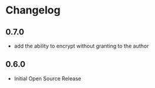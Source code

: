 # Changelog

## 0.7.0

- add the ability to encrypt without granting to the author

## 0.6.0

- Initial Open Source Release
